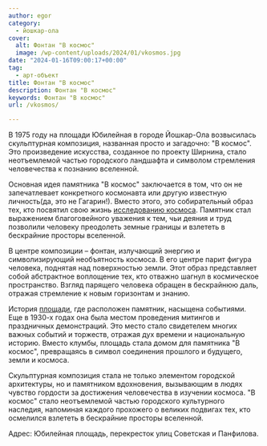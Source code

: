 ```yaml
---
author: egor
category:
  - йошкар-ола
cover:
  alt: Фонтан "В космос"
  image: /wp-content/uploads/2024/01/vkosmos.jpg
date: "2024-01-16T09:00:17+00:00"
tag:
  - арт-объект
title: Фонтан "В космос"
description: Фонтан "В космос"
keywords: Фонтан "В космос"
url: /vkosmos/

---
```

В 1975 году на площади Юбилейная в городе Йошкар-Ола возвысилась скульптурная композиция, названная просто и загадочно: "В космос". Это произведение искусства, созданное по проекту Ширнина, стало неотъемлемой частью городского ландшафта и символом стремления человечества к познанию вселенной.

Основная идея памятника "В космос" заключается в том, что он не запечатлевает конкретного космонавта или другую известную личность(да, это не Гагарин!). Вместо этого, это собирательный образ тех, кто посвятил свою жизнь [исследованию космоса](https://www.spacex.com/). Памятник стал выражением благоговейного уважения к тем, чьи деяния и труд позволили человеку преодолеть земные границы и взлететь в бескрайние просторы вселенной.

В центре композиции – фонтан, излучающий энергию и символизирующий необъятность космоса. В его центре парит фигура человека, поднятая над поверхностью земли. Этот образ представляет собой абстрактное воплощение тех, кто отважно шагнул в космическое пространство. Взгляд парящего человека обращен в бескрайнюю даль, отражая стремление к новым горизонтам и знанию.

История [площади](/komsomolczam-ognennyh-let/), где расположен памятник, насыщена событиями. Еще в 1930-х годах она была местом проведения митингов и праздничных демонстраций. Это место стало свидетелем многих важных событий и торжеств, отражая дух времени и национальную историю. Вместо клумбы, площадь стала домом для памятника "В космос", превращаясь в символ соединения прошлого и будущего, земли и космоса.

Скульптурная композиция стала не только элементом городской архитектуры, но и памятником вдохновения, вызывающим в людях чувство гордости за достижения человечества в изучении космоса. "В космос" стало неотъемлемой частью городского культурного наследия, напоминая каждого прохожего о великих подвигах тех, кто осмелился взлететь в бескрайние просторы вселенной.

Адрес: Юбилейная площадь, перекресток улиц Советская и Панфилова.
